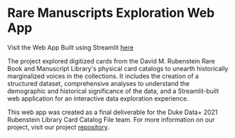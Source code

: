 # Rare Manuscripts Exploration Web App

Visit the Web App Built using Streamlit  [here](https://bini-a-rlapp-app-wr9dr6.streamlit.app/)


The project explored digitized cards from the David M. Rubenstein Rare Book and Manuscript Library's physical card catalogs to unearth historically marginalized voices in the collections. It includes the creation of a structured dataset, comprehensive analyses to understand the demographic and historical significance of the data, and a Streamlit-built web application for an interactive data exploration experience.

This web app was created as a final deliverable for the Duke Data+ 2021 Rubenstein Library Card Catalog File team. For more information on our project, visit our project [repository](https://github.com/bini-a/Data--Rubenstein-Library-Card-Catalog).



